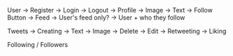 User
    -> Register
    -> Login
    -> Logout
    -> Profile
        -> Image
        -> Text
        -> Follow Button
    -> Feed
        -> User's feed only?
        -> User + who they follow
        
Tweets
    -> Creating
        -> Text
        -> Image
    -> Delete
    -> Edit
    -> Retweeting
    -> Liking

Following / Followers